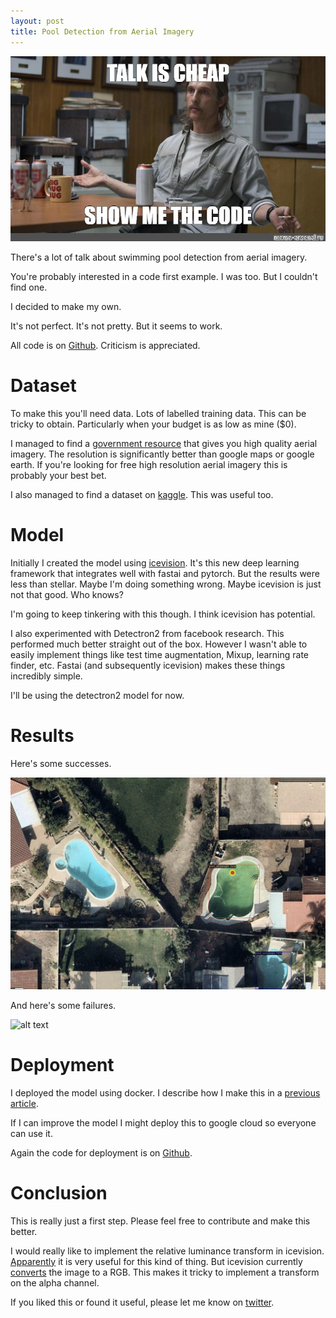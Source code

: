 ```yaml
---
layout: post
title: Pool Detection from Aerial Imagery
---
```

![alt text](/images/aerial_object_detection/meme.jpg)

<!-- <sub>Image by Nick Dambrosia on [Unsplash](https://unsplash.com/photos/XN1wsJMh2lo)</sub>
 -->
There's a lot of talk about swimming pool detection from aerial imagery.

You're probably interested in a code first example. I was too. But I couldn't find one.

I decided to make my own.

It's not perfect. It's not pretty. But it seems to work.

All code is on [Github](https://github.com/spiyer99/aerial_object_detection). Criticism is appreciated. 

# Dataset

To make this you'll need data. Lots of labelled training data. This can be tricky to obtain. Particularly when your budget is as low as mine ($0). 

I managed to find a [government resource](https://maps.six.nsw.gov.au/) that gives you high quality aerial imagery. The resolution is significantly better than google maps or google earth. If you're looking for free high resolution aerial imagery this is probably your best bet. 

I also managed to find a dataset on [kaggle](https://www.kaggle.com/kbhartiya83/swimming-pool-and-car-detection). This was useful too.

# Model

Initially I created the model using [icevision](https://github.com/airctic/icevision/). It's this new deep learning framework that integrates well with fastai and pytorch. But the results were less than stellar. Maybe I'm doing something wrong. Maybe icevision is just not that good. Who knows? 

I'm going to keep tinkering with this though. I think icevision has potential.

I also experimented with Detectron2 from facebook research. This performed much better straight out of the box. However I wasn't able to easily implement things like test time augmentation, Mixup, learning rate finder, etc. Fastai (and subsequently icevision) makes these things incredibly simple.

I'll be using the detectron2 model for now.

# Results

Here's some successes.

![alt text](/images/aerial_object_detection/success.png)

And here's some failures. 

![alt text](/images/aerial_object_detection/failure.png)

# Deployment

I deployed the model using docker. I describe how I make this in a [previous article](https://spiyer99.github.io/Detectron2-Web-App/).

If I can improve the model I might deploy this to google cloud so everyone can use it.

Again the code for deployment is on [Github](https://github.com/spiyer99/aerial_object_detection).


# Conclusion

This is really just a first step. Please feel free to contribute and make this better. 

I would really like to implement the relative luminance transform in icevision. [Apparently](https://towardsdatascience.com/weekend-project-detecting-solar-panels-from-satellite-imagery-f6f5d5e0da40) it is very useful for this kind of thing. But icevision currently [converts](https://github.com/airctic/icevision/blob/5a92bcd0ec8aa791ce9f37aded7763b09fe0e8be/icevision/utils/imageio.py#L13) the image to a RGB. This makes it tricky to implement a transform on the alpha channel.

If you liked this or found it useful, please let me know on [twitter](https://twitter.com/neeliyer11).



